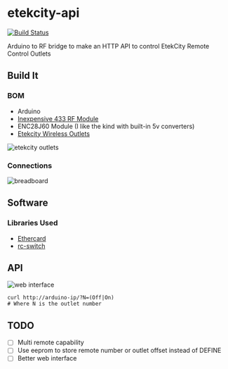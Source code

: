# etekcity-api
[![Build Status](https://travis-ci.org/solarkennedy/etekcity-api.svg?branch=master)](https://travis-ci.org/solarkennedy/etekcity-api)

Arduino to RF bridge to make an HTTP API to control EtekCity Remote Control Outlets

## Build It

### BOM

* Arduino
* [Inexpensive 433 RF Module](http://www.instructables.com/id/RF-315433-MHz-Transmitter-receiver-Module-and-Ardu/)
* ENC28J60 Module (I like the kind with built-in 5v converters)
* [Etekcity Wireless Outlets](http://www.amazon.com/Etekcity-Wireless-Electrical-Household-Appliances/dp/B00DQELHBS/ref=sr_1_1?ie=UTF8&qid=1456012964&sr=8-1&keywords=etekcity+ZAP)

![etekcity outlets](https://raw.githubusercontent.com/solarkennedy/etekcity-api/master/outlets.jpg)

### Connections

![breadboard](https://raw.githubusercontent.com/solarkennedy/etekcity-api/master/breadboard.jpg)

## Software

### Libraries Used

* [Ethercard](https://github.com/jcw/ethercard/)
* [rc-switch](https://github.com/sui77/rc-switch)

## API

![web interface](https://raw.githubusercontent.com/solarkennedy/etekcity-api/master/web%20interface.png)

    curl http://arduino-ip/?N=(Off|On)
    # Where N is the outlet number

## TODO

 - [ ] Multi remote capability
 - [ ] Use eeprom to store remote number or outlet offset instead of DEFINE
 - [ ] Better web interface
